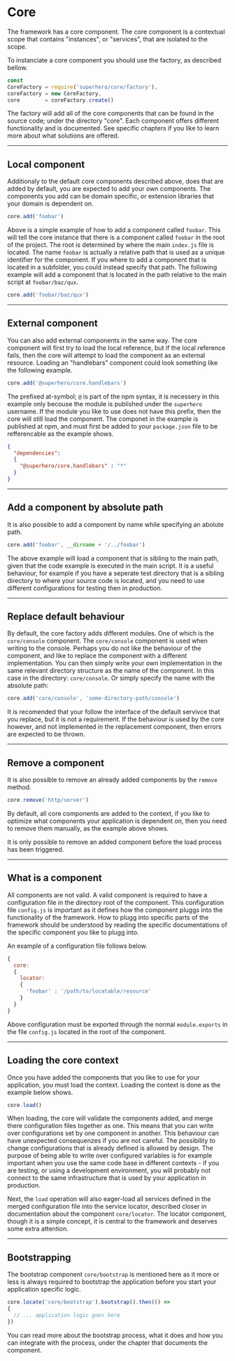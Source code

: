 # Core

The framework has a core component. The core component is a contextual scope that contains "instances", or "services", that are isolated to the scope.

To instanciate a core component you should use the factory, as described bellow.

```js
const
CoreFactory = require('superhero/core/factory'),
coreFactory = new CoreFactory,
core        = coreFactory.create()
```

The factory will add all of the core components that can be found in the source code; under the directory "core". Each component offers different functionality and is documented. See specific chapters if you like to learn more about what solutions are offered.

---

## Local component

Additionaly to the default core components described above, does that are added by default, you are expected to add your own components. The components you add can be domain specific, or extension libraries that your domain is dependent on.

```js
core.add('foobar')
```

Above is a simple example of how to add a component called `foobar`. This will tell the core instance that there is a component called `foobar` in the root of the project. The root is determined by where the main `index.js` file is located. The name `foobar` is actually a relative path that is used as a unique identifier for the component. If you where to add a component that is located in a subfolder, you could instead specify that path. The following example will add a component that is located in the path relative to the main script at `foobar/baz/qux`.

```js
core.add('foobar/baz/qux')
```

---

## External component

You can also add external components in the same way. The core component will first try to load the local reference, but if the local reference fails, then the core will attempt to load the component as an external resource. Loading an "handlebars" component could look something like the following example.

```js
core.add('@superhero/core.handlebars')
```

The prefixed at-symbol; `@` is part of the npm syntax, it is necessery in this example only becouse the module is published under the `superhero` username. If the module you like to use does not have this prefix, then the core will still load the component. The componet in the example is published at npm, and must first be added to your `package.json` file to be refferencable as the example shows.

```json
{
  "dependencies":
  {
    "@superhero/core.handlebars" : "*"
  }
}
```

---

## Add a component by absolute path

It is also possible to add a component by name while specifying an abolute path.

```js
core.add('foobar', __dirname + '/../foobar')
```

The above example will load a component that is sibling to the main path, given that the code example is executed in the main script. It is a useful behaviour, for example if you have a seperate test directory that is a sibling directory to where your source code is located, and you need to use different configurations for testing then in production.

---

## Replace default behaviour

By default, the core factory adds different modules. One of which is the `core/console` component. The `core/console` component is used when writing to the console. Perhaps you do not like the behaviour of the component, and like to replace the component with a different implementation. You can then simply write your own implementation in the same relevant directory structure as the name of the component. In this case in the directory: `core/console`. Or simply specify the name with the absolute path:

```js
core.add('core/console', 'some-directory-path/console')
```

It is recomended that your follow the interface of the default servivce that you replace, but it is not a requirement. If the behaviour is used by the core however, and not implemented in the replacement component, then errors are expected to be thrown.

---

## Remove a component

It is also possible to remove an already added components by the `remove` method.

```js
core.remove('http/server')
```

By default, all core components are added to the context, if you like to optimize what components your application is dependent on, then you need to remove them manually, as the example above shows.

It is only possible to remove an added component before the load process has been triggered.

---

## What is a component

All components are not valid. A valid component is required to have a configuration file in the directory root of the component. This configuration file `config.js` is important as it defines how the component pluggs into the functionality of the framework. How to plugg into specific parts of the framework should be understood by reading the specific documentations of the specific component you like to plugg into.

An example of a configuration file follows below.

```js
{
  core:
  {
    locator:
    {
      'foobar' : '/path/to/locatable/resource'
    }
  }
}
```

Above configuration must be exported through the normal `module.exports` in the file `config.js` located in the root of the component.

----

## Loading the core context

Once you have added the components that you like to use for your application, you must load the context. Loading the context is done as the example below shows.

```js
core.load()
```

When loading, the core will validate the components added, and merge there configuration files together as one. This means that you can write over configurations set by one component in another. This behaviour can have unexpected consequenzes if you are not careful. The possibility to change configurations that is already defined is allowed by design. The purpose of being able to write over configured variables is for example important when you use the same code base in different contexts - if you are testing, or using a development environment, you will probably not connect to the same infrastructure that is used by your application in production.

Next, the `load` operation will also eager-load all services defined in the merged configuration file into the service locator, described closer in documentation about the component `core/locator`. The locator component, though it is a simple concept, it is central to the framework and deserves some extra attention.

---

## Bootstrapping

The bootstrap component `core/bootstrap` is mentioned here as it more or less is always required to bootstrap the application before you start your application specific logic.

```js
core.locate('core/bootstrap').bootstrap().then(() =>
{
  // ... application logic goes here
})
```

You can read more about the bootstrap process, what it does and how you can integrate with the process, under the chapter that documents the component.
